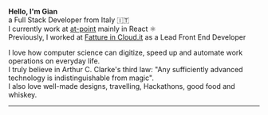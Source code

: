 **Hello, I'm Gian**  
a Full Stack Developer from Italy 🇮🇹  
I currently work at [at-point](https://atpoint.ch/) mainly in React ⚛️  
Previously, I worked at [Fatture in Cloud.it](https://www.fattureincloud.it) as a Lead Front End Developer


I love how computer science can digitize, speed up and automate work operations on everyday life.  
I truly believe in Arthur C. Clarke's third law: "Any sufficiently advanced technology is indistinguishable from magic".  
I also love well-made designs, travelling, Hackathons, good food and whiskey.
****
